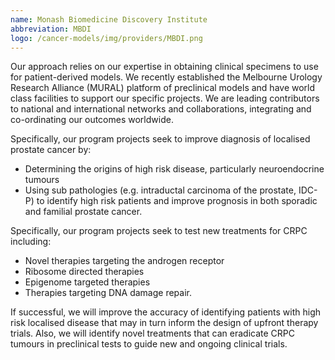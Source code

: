```yaml
---
name: Monash Biomedicine Discovery Institute
abbreviation: MBDI
logo: /cancer-models/img/providers/MBDI.png
---
```


Our approach relies on our expertise in obtaining clinical specimens to use for patient-derived models. We recently established the Melbourne Urology Research Alliance (MURAL) platform of preclinical models and have world class facilities to support our specific projects. We are leading contributors to national and international networks and collaborations, integrating and co-ordinating our outcomes worldwide.

Specifically, our program projects seek to improve diagnosis of localised prostate cancer by:

- Determining the origins of high risk disease, particularly neuroendocrine tumours
- Using sub pathologies (e.g. intraductal carcinoma of the prostate, IDC-P) to identify high risk patients and improve prognosis in both sporadic and familial prostate cancer.

Specifically, our program projects seek to test new treatments for CRPC including:

- Novel therapies targeting the androgen receptor
- Ribosome directed therapies
- Epigenome targeted therapies
- Therapies targeting DNA damage repair.

If successful, we will improve the accuracy of identifying patients with high risk localised disease that may in turn inform the design of upfront therapy trials. Also, we will identify novel treatments that can eradicate CRPC tumours in preclinical tests to guide new and ongoing clinical trials.